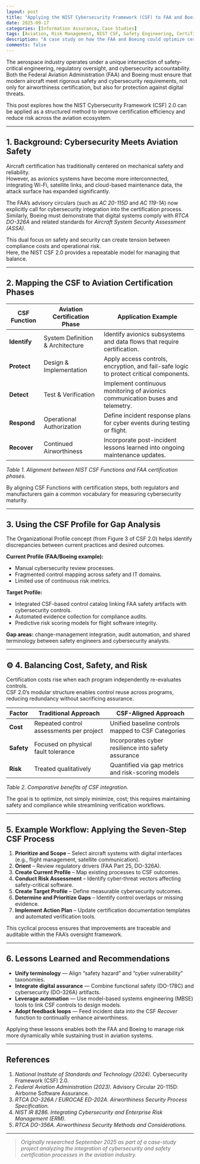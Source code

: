 ```yaml
---
layout: post
title: "Applying the NIST Cybersecurity Framework (CSF) to FAA and Boeing Certification"
date: 2025-09-17
categories: [Information Assurance, Case Studies]
tags: [Aviation, Risk Management, NIST CSF, Safety Engineering, Certification]
description: "A case study on how the FAA and Boeing could optimize certification processes using the NIST Cybersecurity Framework to balance safety, cost, and risk."
comments: false
---
```


The aerospace industry operates under a unique intersection of safety-critical engineering, regulatory oversight, and cybersecurity accountability.  
Both the Federal Aviation Administration (FAA) and Boeing must ensure that modern aircraft meet rigorous safety and cybersecurity requirements, not only for airworthiness certification, but also for protection against digital threats.

This post explores how the NIST Cybersecurity Framework (CSF) 2.0 can be applied as a structured method to improve certification efficiency and reduce risk across the aviation ecosystem.

---

## 1. Background: Cybersecurity Meets Aviation Safety

Aircraft certification has traditionally centered on mechanical safety and reliability.  
However, as avionics systems have become more interconnected, integrating Wi-Fi, satellite links, and cloud-based maintenance data, the attack surface has expanded significantly.

The FAA’s advisory circulars (such as *AC 20-115D* and *AC 119-1A*) now explicitly call for cybersecurity integration into the certification process.  
Similarly, Boeing must demonstrate that digital systems comply with *RTCA DO-326A* and related standards for *Aircraft System Security Assessment (ASSA)*.

This dual focus on safety and security can create tension between compliance costs and operational risk.  
Here, the NIST CSF 2.0 provides a repeatable model for managing that balance.

---

## 2. Mapping the CSF to Aviation Certification Phases

| CSF Function | Aviation Certification Phase | Application Example |
|---------------|------------------------------|---------------------|
| **Identify** | System Definition & Architecture | Identify avionics subsystems and data flows that require certification. |
| **Protect** | Design & Implementation | Apply access controls, encryption, and fail-safe logic to protect critical components. |
| **Detect** | Test & Verification | Implement continuous monitoring of avionics communication buses and telemetry. |
| **Respond** | Operational Authorization | Define incident response plans for cyber events during testing or flight. |
| **Recover** | Continued Airworthiness | Incorporate post-incident lessons learned into ongoing maintenance updates. |

*Table 1. Alignment between NIST CSF Functions and FAA certification phases.*

By aligning CSF Functions with certification steps, both regulators and manufacturers gain a common vocabulary for measuring cybersecurity maturity.

---

## 3. Using the CSF Profile for Gap Analysis

The Organizational Profile concept (from Figure 3 of CSF 2.0) helps identify discrepancies between current practices and desired outcomes.

**Current Profile (FAA/Boeing example):**
- Manual cybersecurity review processes.  
- Fragmented control mapping across safety and IT domains.  
- Limited use of continuous risk metrics.

**Target Profile:**
- Integrated CSF-based control catalog linking FAA safety artifacts with cybersecurity controls.  
- Automated evidence collection for compliance audits.  
- Predictive risk scoring models for flight software integrity.

**Gap areas:** change-management integration, audit automation, and shared terminology between safety engineers and cybersecurity analysts.

---

## ⚙️ 4. Balancing Cost, Safety, and Risk

Certification costs rise when each program independently re-evaluates controls.  
CSF 2.0’s modular structure enables control reuse across programs, reducing redundancy without sacrificing assurance.

| Factor | Traditional Approach | CSF-Aligned Approach |
|--------|----------------------|----------------------|
| **Cost** | Repeated control assessments per project | Unified baseline controls mapped to CSF Categories |
| **Safety** | Focused on physical fault tolerance | Incorporates cyber resilience into safety assurance |
| **Risk** | Treated qualitatively | Quantified via gap metrics and risk-scoring models |

*Table 2. Comparative benefits of CSF integration.*

The goal is to optimize, not simply minimize, cost; this requires maintaining safety and compliance while streamlining verification workflows.

---

## 5. Example Workflow: Applying the Seven-Step CSF Process

1. **Prioritize and Scope** – Select aircraft systems with digital interfaces (e.g., flight management, satellite communication).  
2. **Orient** – Review regulatory drivers (FAA Part 25, DO-326A).  
3. **Create Current Profile** – Map existing processes to CSF outcomes.  
4. **Conduct Risk Assessment** – Identify cyber-threat vectors affecting safety-critical software.  
5. **Create Target Profile** – Define measurable cybersecurity outcomes.  
6. **Determine and Prioritize Gaps** – Identify control overlaps or missing evidence.  
7. **Implement Action Plan** – Update certification documentation templates and automated verification tools.

This cyclical process ensures that improvements are traceable and auditable within the FAA’s oversight framework.

---

## 6. Lessons Learned and Recommendations

- **Unify terminology** — Align “safety hazard” and “cyber vulnerability” taxonomies.  
- **Integrate digital assurance** — Combine functional safety (DO-178C) and cybersecurity (DO-326A) artifacts.  
- **Leverage automation** — Use model-based systems engineering (MBSE) tools to link CSF controls to design models.  
- **Adopt feedback loops** — Feed incident data into the CSF *Recover* function to continually enhance airworthiness.

Applying these lessons enables both the FAA and Boeing to manage risk more dynamically while sustaining trust in aviation systems.

---

## References

1. *National Institute of Standards and Technology (2024).* Cybersecurity Framework (CSF) 2.0.  
2. *Federal Aviation Administration (2023).* Advisory Circular 20-115D: Airborne Software Assurance.
3. *RTCA DO-326A / EUROCAE ED-202A.* *Airworthiness Security Process Specification.*  
4. *NIST IR 8286.* *Integrating Cybersecurity and Enterprise Risk Management (ERM).*  
5. *RTCA DO-356A.* *Airworthiness Security Methods and Considerations.*

---

> *Originally researched September 2025 as part of a case-study project analyzing the integration of cybersecurity and safety certification processes in the aviation industry.*
